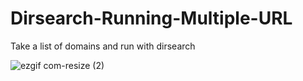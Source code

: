 # Dirsearch-Running-Multiple-URL
Take a list of domains and run with dirsearch

![ezgif com-resize (2)](https://user-images.githubusercontent.com/43279996/82828675-7715ed80-9e66-11ea-8c85-36ee15bc290a.gif)
